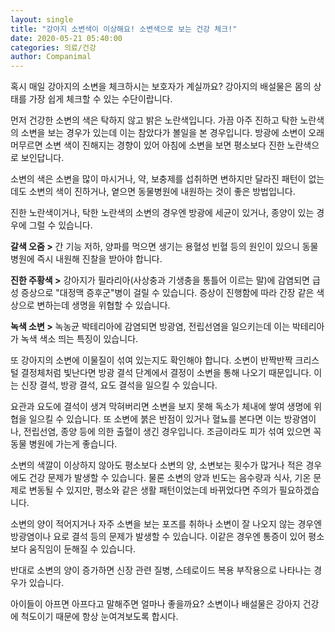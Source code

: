 ```yaml
---
layout: single
title: "강아지 소변색이 이상해요! 소변색으로 보는 건강 체크!"
date: 2020-05-21 05:40:00
categories: 의료/건강
author: Companimal
---
```


혹시 매일 강아지의 소변을 체크하시는 보호자가 계실까요? 강아지의 배설물은 몸의 상태를 가장 쉽게 체크할 수 있는 수단이랍니다.

먼저 건강한 소변의 색은 탁하지 않고 밝은 노란색입니다. 가끔 아주 진하고 탁한 노란색의 소변을 보는 경우가 있는데 이는 참았다가 볼일을 본 경우입니다. 방광에 소변이 오래 머무르면 소변 색이 진해지는 경향이 있어 아침에 소변을 보면 평소보다 진한 노란색으로 보인답니다.

소변의 색은 소변을 많이 마시거나, 약, 보충제를 섭취하면 변하지만 달라진 패턴이 없는데도 소변의 색이 진하거나, 옅으면 동물병원에 내원하는 것이 좋은 방법입니다.

진한 노란색이거나, 탁한 노란색의 소변의 경우엔 방광에 세균이 있거나, 종양이 있는 경우에 그럴 수 있습니다.

**갈색 오줌 &gt;** 간 기능 저하, 양파를 먹으면 생기는 용혈성 빈혈 등의 원인이 있으니 동물 병원에 즉시 내원해 진찰을 받아야 합니다.

**진한 주황색 &gt;** 강아지가 필라리아(사상충과 기생충을 통틀어 이르는 말)에 감염되면 급성 증상으로 "대정맥 증후군"병이 걸릴 수 있습니다. 증상이 진행함에 따라 간장 같은 색상으로 변하는데 생명을 위협할 수 있습니다.

**녹색 소변 &gt;** 녹농균 박테리아에 감염되면 방광염, 전립선염을 일으키는데 이는 박테리아가 녹색 색소 띄는 특징이 있습니다.

또 강아지의 소변에 이물질이 섞여 있는지도 확인해야 합니다. 소변이 반짝반짝 크리스털 결정체처럼 빛난다면 방광 결석 단계에서 결정이 소변을 통해 나오기 때문입니다. 이는 신장 결석, 방광 결석, 요도 결석을 일으킬 수 있습니다.

요관과 요도에 결석이 생겨 막혀버리면 소변을 보지 못해 독소가 체내에 쌓여 생명에 위협을 일으킬 수 있습니다. 또 소변에 붉은 반점이 있거나 혈뇨를 본다면 이는 방광염이나, 전립선염, 종양 등에 의한 출혈이 생긴 경우입니다. 조금이라도 피가 섞여 있으면 꼭 동물 병원에 가는게 좋습니다.

소변의 색깔이 이상하지 않아도 평소보다 소변의 양, 소변보는 횟수가 많거나 적은 경우에도 건강 문제가 발생할 수 있습니다. 물론 소변의 양과 빈도는 음수량과 식사, 기온 문제로 변동될 수 있지만, 평소와 같은 생활 패턴이었는데 바뀌었다면 주의가 필요하겠습니다.

소변의 양이 적어지거나 자주 소변을 보는 포즈를 취하나 소변이 잘 나오지 않는 경우엔 방광염이나 요로 결석 등의 문제가 발생할 수 있습니다. 이같은 경우엔 통증이 있어 평소보다 움직임이 둔해질 수 있습니다.

반대로 소변의 양이 증가하면 신장 관련 질병, 스테로이드 복용 부작용으로 나타나는 경우가 있습니다.

아이들이 아프면 아프다고 말해주면 얼마나 좋을까요? 소변이나 배설물은 강아지 건강에 척도이기 때문에 항상 눈여겨보도록 합시다.
